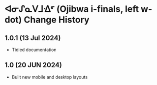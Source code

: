 ᐊᓂᔑᓇᐯᒧᐎᣙ (Ojibwa i-finals, left w-dot) Change History
====================
1.0.1 (13 Jul 2024)
----------------
* Tidied documentation

1.0 (20 JUN 2024)
----------------
* Built new mobile and desktop layouts
